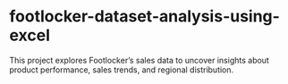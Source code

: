 # footlocker-dataset-analysis-using-excel
This project explores Footlocker’s sales data to uncover insights about product performance, sales trends, and regional distribution.
